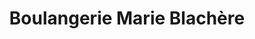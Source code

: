 ---
title: "Boulangerie Marie Blachère"
url: /fos-sur-mer/boulangerie-marie-blachere/
shop: boulangerie
---